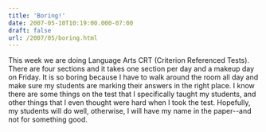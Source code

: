 ```yaml
---
title: 'Boring!'
date: 2007-05-10T10:19:00.000-07:00
draft: false
url: /2007/05/boring.html
---
```


This week we are doing Language Arts CRT (Criterion Referenced Tests). There are four sections and it takes one section per day and a makeup day on Friday. It is so boring because I have to walk around the room all day and make sure my students are marking their answers in the right place. I know there are some things on the test that I specifically taught my students, and other things that I even thought were hard when I took the test. Hopefully, my students will do well, otherwise, I will have my name in the paper--and not for something good.
